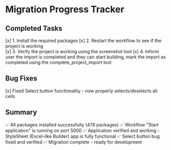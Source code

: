 # Migration Progress Tracker

## Completed Tasks
[x] 1. Install the required packages
[x] 2. Restart the workflow to see if the project is working  
[x] 3. Verify the project is working using the screenshot tool
[x] 4. Inform user the import is completed and they can start building, mark the import as completed using the complete_project_import tool

## Bug Fixes
[x] Fixed Select button functionality - now properly selects/deselects all cells

## Summary
✅ All packages installed successfully (478 packages)
✅ Workflow "Start application" is running on port 5000
✅ Application verified and working - StyleSheet (Excel-like Builder) app is fully functional
✅ Select button bug fixed and verified
✅ Migration complete - ready for development
